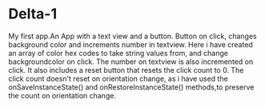 # Delta-1
My first app.An App with a text view and a button. Button on click, changes background color and increments number in textview.
Here i have created an array of color hex codes to take string values from, and change backgroundcolor on click. 
The number on textview is also incremented on click.
It also includes a reset button that resets the click count to 0.
The click count doesn't reset on orientation change, as i have used the onSaveInstanceState() and onRestoreInstanceState() methods,to preserve the count on orientation change.
